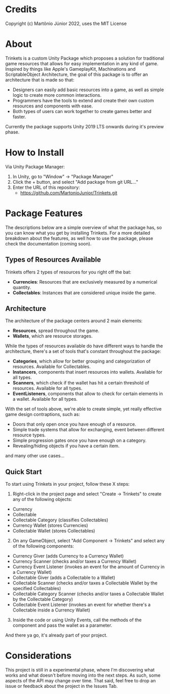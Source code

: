 # Credits

Copyright (c) Martônio Júnior 2022, uses the MIT License

# About

Trinkets is a custom Unity Package which proposes a solution for traditional game resources that allows for easy implementation in any kind of game. Inspired by things like Apple's GameplayKit, Machinations and ScriptableObject Architecture, the goal of this package is to offer an architecture that is made so that:

- Designers can easily add basic resources into a game, as well as simple logic to create more common interactions.
- Programmers have the tools to extend and create their own custom resources and components with ease.
- Both types of users can work together to create games better and faster.

Currently the package supports Unity 2019 LTS onwards during it's preview phase.

# How to Install

Via Unity Package Manager:

1. In Unity, go to "Window" -> "Package Manager"
2. Click the + button, and select "Add package from git URL..."
3. Enter the URL of this repository:
   - https://github.com/MartonioJunior/Trinkets.git

# Package Features

The descriptions below are a simple overview of what the package has, so you can know what you get by installing Trinkets. For a more detailed breakdown about the features, as well how to use the package, please check the documentation (coming soon).

## Types of Resources Available

Trinkets offers 2 types of resources for you right off the bat:

- **Currencies**: Resources that are exclusively measured by a numerical quantity.
- **Collectables**: Instances that are considered unique inside the game.

## Architecture

The architecture of the package centers around 2 main elements:

- **Resources**, spread throughout the game.
- **Wallets**, which are resource storages.

While the types of resources available do have different ways to handle the architecture, there's a set of tools that's constant throughout the package:

- **Categories**, which allow for better grouping and categorization of resources. Available for Collectables.
- **Instancers**, components that insert resources into wallets. Available for all types.
- **Scanners**, which check if the wallet has hit a certain threshold of resources. Available for all types.
- **EventListeners**, components that allow to check for certain elements in a wallet. Available for all types.

With the set of tools above, we're able to create simple, yet really effective game design contraptions, such as:

- Doors that only open once you have enough of a resource.
- Simple trade systems that allow for exchanging, event between different resource types.
- Simple progression gates once you have enough on a category.
- Revealing/hiding objects if you have a certain item.

and many other use cases...

## Quick Start

To start using Trinkets in your project, follow these X steps:

1. Right-click in the project page and select "Create -> Trinkets" to create any of the following objects:

- Currency
- Collectable
- Collectable Category (classifies Collectables)
- Currency Wallet (stores Currencies)
- Collectable Wallet (stores Collectables)

2. On any GameObject, select "Add Component -> Trinkets" and select any of the following components:

- Currency Giver (adds Currency to a Currency Wallet)
- Currency Scanner (checks and/or taxes a Currency Wallet)
- Currency Event Listener (invokes an event for the amount of Currency in a Currency Wallet)
- Collectable Giver (adds a Collectable to a Wallet)
- Collectable Scanner (checks and/or taxes a Collectable Wallet by the specified Collectables)
- Collectable Category Scanner (checks and/or taxes a Collectable Wallet by the Collectable Category)
- Collectable Event Listener (invokes an event for whether there's a Collectable inside a Currency Wallet)

3. Inside the code or using Unity Events, call the methods of the component and pass the wallet as a parameter.

And there ya go, it's already part of your project.

# Considerations

This project is still in a experimental phase, where I'm discovering what works and what doesn't before moving into the next steps. As such, some aspects of the API may change over time. That said, feel free to drop an issue or feedback about the project in the Issues Tab.
